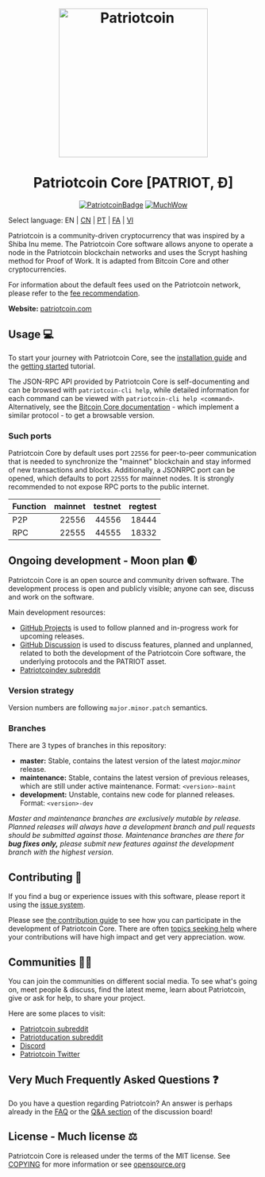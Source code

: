<h1 align="center">
<img src="https://static.tumblr.com/ppdj5y9/Ae9mxmxtp/300coin.png" alt="Patriotcoin" width="300"/>
<br/><br/>
Patriotcoin Core [PATRIOT, Ð]  
</h1>

<div align="center">

[![PatriotcoinBadge](https://img.shields.io/badge/Patriot-Coin-yellow.svg)](https://patriotcoin.com)
[![MuchWow](https://img.shields.io/badge/Much-Wow-yellow.svg)](https://patriotcoin.com)

</div>

Select language: EN | [CN](./README_zh_CN.md) | [PT](./README_pt_BR.md) | [FA](./README_fa_IR.md) | [VI](./README_vi_VN.md)

Patriotcoin is a community-driven cryptocurrency that was inspired by a Shiba Inu meme. The Patriotcoin Core software allows anyone to operate a node in the Patriotcoin blockchain networks and uses the Scrypt hashing method for Proof of Work. It is adapted from Bitcoin Core and other cryptocurrencies.

For information about the default fees used on the Patriotcoin network, please
refer to the [fee recommendation](doc/fee-recommendation.md).

**Website:** [patriotcoin.com](https://patriotcoin.com)

## Usage 💻

To start your journey with Patriotcoin Core, see the [installation guide](INSTALL.md) and the [getting started](doc/getting-started.md) tutorial.

The JSON-RPC API provided by Patriotcoin Core is self-documenting and can be browsed with `patriotcoin-cli help`, while detailed information for each command can be viewed with `patriotcoin-cli help <command>`. Alternatively, see the [Bitcoin Core documentation](https://developer.bitcoin.org/reference/rpc/) - which implement a similar protocol - to get a browsable version.

### Such ports

Patriotcoin Core by default uses port `22556` for peer-to-peer communication that
is needed to synchronize the "mainnet" blockchain and stay informed of new
transactions and blocks. Additionally, a JSONRPC port can be opened, which
defaults to port `22555` for mainnet nodes. It is strongly recommended to not
expose RPC ports to the public internet.

| Function | mainnet | testnet | regtest |
| :------- | ------: | ------: | ------: |
| P2P      |   22556 |   44556 |   18444 |
| RPC      |   22555 |   44555 |   18332 |

## Ongoing development - Moon plan 🌒

Patriotcoin Core is an open source and community driven software. The development
process is open and publicly visible; anyone can see, discuss and work on the
software.

Main development resources:

* [GitHub Projects](https://github.com/patriotcoin/patriotcoin/projects) is used to
  follow planned and in-progress work for upcoming releases.
* [GitHub Discussion](https://github.com/patriotcoin/patriotcoin/discussions) is used
  to discuss features, planned and unplanned, related to both the development of
  the Patriotcoin Core software, the underlying protocols and the PATRIOT asset.  
* [Patriotcoindev subreddit](https://www.reddit.com/r/patriotcoindev/)

### Version strategy
Version numbers are following ```major.minor.patch``` semantics.

### Branches
There are 3 types of branches in this repository:

- **master:** Stable, contains the latest version of the latest *major.minor* release.
- **maintenance:** Stable, contains the latest version of previous releases, which are still under active maintenance. Format: ```<version>-maint```
- **development:** Unstable, contains new code for planned releases. Format: ```<version>-dev```

*Master and maintenance branches are exclusively mutable by release. Planned*
*releases will always have a development branch and pull requests should be*
*submitted against those. Maintenance branches are there for **bug fixes only,***
*please submit new features against the development branch with the highest version.*

## Contributing 🤝

If you find a bug or experience issues with this software, please report it
using the [issue system](https://github.com/patriotcoin/patriotcoin/issues/new?assignees=&labels=bug&template=bug_report.md&title=%5Bbug%5D+).

Please see [the contribution guide](CONTRIBUTING.md) to see how you can
participate in the development of Patriotcoin Core. There are often
[topics seeking help](https://github.com/patriotcoin/patriotcoin/labels/help%20wanted)
where your contributions will have high impact and get very appreciation. wow.

## Communities 🚀🍾

You can join the communities on different social media.
To see what's going on, meet people & discuss, find the latest meme, learn
about Patriotcoin, give or ask for help, to share your project.

Here are some places to visit:

* [Patriotcoin subreddit](https://www.reddit.com/r/patriotcoin/)
* [Patriotducation subreddit](https://www.reddit.com/r/patriotducation/)
* [Discord](https://discord.gg/patriotcoin)
* [Patriotcoin Twitter](https://twitter.com/patriotcoin)

## Very Much Frequently Asked Questions ❓

Do you have a question regarding Patriotcoin? An answer is perhaps already in the
[FAQ](doc/FAQ.md) or the
[Q&A section](https://github.com/patriotcoin/patriotcoin/discussions/categories/q-a)
of the discussion board!

## License - Much license ⚖️
Patriotcoin Core is released under the terms of the MIT license. See
[COPYING](COPYING) for more information or see
[opensource.org](https://opensource.org/licenses/MIT)
